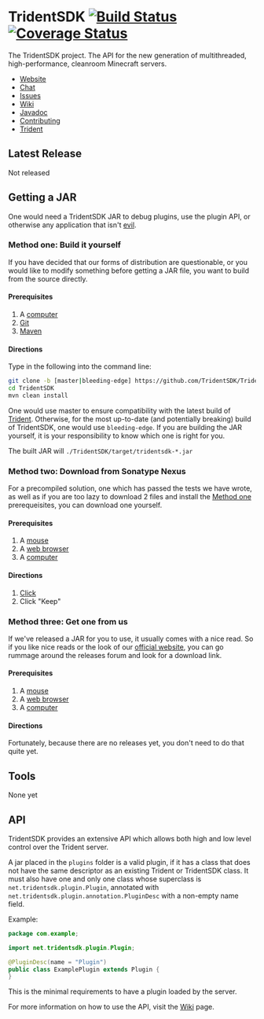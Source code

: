 TridentSDK [![Build Status](https://travis-ci.org/TridentSDK/TridentSDK.svg?branch=revamp)](https://travis-ci.org/TridentSDK/TridentSDK) [![Coverage Status](https://coveralls.io/repos/github/TridentSDK/TridentSDK/badge.svg?branch=revamp)](https://coveralls.io/github/TridentSDK/TridentSDK?branch=revamp)
=========

The TridentSDK project. The API for the new generation of multithreaded, high-performance, cleanroom Minecraft servers.

* [Website](https://tsdk.xyz)
* [Chat](https://www.hipchat.com/g20bt22H2?v=2)
* [Issues](https://tridentsdk.atlassian.net/projects/SDK/issues)
* [Wiki](https://tridentsdkwiki.atlassian.net/wiki/dashboard.action)
* [Javadoc](https://tridentsdk.github.io/javadocs)
* [Contributing](https://tridentsdkwiki.atlassian.net/wiki/display/DEV/Trident+Development)
* [Trident](https://github.com/TridentSDK/Trident)

## Latest Release ##

Not released

## Getting a JAR ##

One would need a TridentSDK JAR to debug plugins, use the plugin API, or otherwise any application that isn't [evil](http://i.imgur.com/CCFoMhu.jpg).

### Method one: Build it yourself ###

If you have decided that our forms of distribution are questionable, or you would like to modify something before getting a JAR file, you want to build from the source directly.

#### Prerequisites ####

1. A [computer](https://en.wikipedia.org/wiki/Computer)
2. [Git](https://git-scm.com/)
3. [Maven](https://maven.apache.org/)

#### Directions ####

Type in the following into the command line:

```bash
git clone -b [master|bleeding-edge] https://github.com/TridentSDK/TridentSDK.git
cd TridentSDK
mvn clean install
```

One would use master to ensure compatibility with the latest build of [Trident](https://github.com/TridentSDK/Trident). Otherwise, for the most up-to-date (and potentially breaking) build of TridentSDK, one would use `bleeding-edge`. If you are building the JAR yourself, it is your responsibility to know which one is right for you.

The built JAR will `./TridentSDK/target/tridentsdk-*.jar`

### Method two: Download from Sonatype Nexus ###

For a precompiled solution, one which has passed the tests we have wrote, as well as if you are too lazy to download 2 files and install the [Method one](#method-one-build-it-yourself) prerequeisites, you can download one yourself.

#### Prerequisites ####

1. A [mouse](https://en.wikipedia.org/wiki/Mouse_(computing))
2. A [web browser](https://en.wikipedia.org/wiki/Web_browser)
3. A [computer](https://en.wikipedia.org/wiki/Computer)

#### Directions ####

1. [Click](https://oss.sonatype.org/service/local/artifact/maven/redirect?r=snapshots&g=net.tridentsdk&a=tridentsdk&v=0.3-SNAPSHOT&e=jar)
2. Click "Keep"

### Method three: Get one from us ###

If we've released a JAR for you to use, it usually comes with a nice read. So if you like nice reads or the look of our [official website](https://tsdk.xyz), you can go rummage around the releases forum and look for a download link.

#### Prerequisites ####

1. A [mouse](https://en.wikipedia.org/wiki/Mouse_(computing))
2. A [web browser](https://en.wikipedia.org/wiki/Web_browser)
3. A [computer](https://en.wikipedia.org/wiki/Computer)

#### Directions ####

Fortunately, because there are no releases yet, you don't need to do that quite yet.

## Tools ##

None yet

## API ##

TridentSDK provides an extensive API which allows both high and low level control over the Trident server.

A jar placed in the `plugins` folder is a valid plugin, if it has a class that does not have the same descriptor as an existing Trident or TridentSDK class. It must also have one and only one class whose superclass is `net.tridentsdk.plugin.Plugin`, annotated with `net.tridentsdk.plugin.annotation.PluginDesc` with a non-empty name field.

Example:

```java
package com.example;

import net.tridentsdk.plugin.Plugin;

@PluginDesc(name = "Plugin")
public class ExamplePlugin extends Plugin {
}
```

This is the minimal requirements to have a plugin loaded by the server.

For more information on how to use the API, visit the [Wiki](https://tridentsdkwiki.atlassian.net/wiki/dashboard.action) page.
